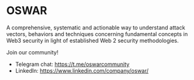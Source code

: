 # OSWAR

A comprehensive, systematic and actionable way to understand attack vectors, behaviors and techniques concerning fundamental concepts in Web3 security in light of established Web 2 security methodologies.

Join our community!
- Telegram chat: https://t.me/oswarcommunity
- LinkedIn: https://www.linkedin.com/company/oswar/
